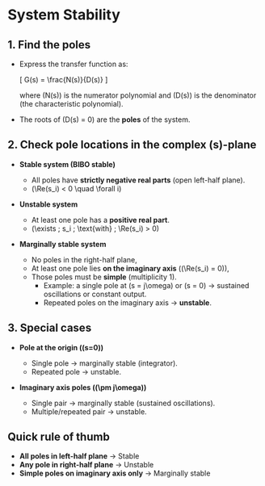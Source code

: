 # System Stability 

## 1. Find the poles
- Express the transfer function as:

  \[
  G(s) = \frac{N(s)}{D(s)}
  \]

  where \(N(s)\) is the numerator polynomial and \(D(s)\) is the denominator (the characteristic polynomial).
- The roots of \(D(s) = 0\) are the **poles** of the system.


## 2. Check pole locations in the complex \(s\)-plane
- **Stable system (BIBO stable)**
  - All poles have **strictly negative real parts** (open left-half plane).
  - \(\Re(s_i) < 0 \quad \forall i\)

- **Unstable system**
  - At least one pole has a **positive real part**.
  - \(\exists \; s_i \; \text{with} \; \Re(s_i) > 0\)

- **Marginally stable system**
  - No poles in the right-half plane,
  - At least one pole lies **on the imaginary axis** (\(\Re(s_i) = 0\)),
  - Those poles must be **simple** (multiplicity 1).
    - Example: a single pole at \(s = j\omega\) or \(s = 0\) → sustained oscillations or constant output.
    - Repeated poles on the imaginary axis → **unstable**.


## 3. Special cases
- **Pole at the origin (\(s=0\))**
  - Single pole → marginally stable (integrator).
  - Repeated pole → unstable.

- **Imaginary axis poles (\(\pm j\omega\))**
  - Single pair → marginally stable (sustained oscillations).
  - Multiple/repeated pair → unstable.


## Quick rule of thumb
- **All poles in left-half plane** → Stable  
- **Any pole in right-half plane** → Unstable  
- **Simple poles on imaginary axis only** → Marginally stable  
